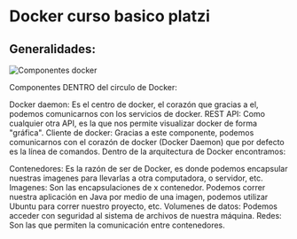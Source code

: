 # Docker curso basico platzi

## Generalidades:
![Componentes docker](https://github.com/octaviovg/docker/assets/33030546/663519a8-eef1-4737-a766-939b0de372e0)

Componentes DENTRO del circulo de Docker:

Docker daemon: Es el centro de docker, el corazón que gracias a el, podemos comunicarnos con los servicios de docker.
REST API: Como cualquier otra API, es la que nos permite visualizar docker de forma "gráfica".
Cliente de docker: Gracias a este componente, podemos comunicarnos con el corazón de docker (Docker Daemon) que por defecto es la línea de comandos.
Dentro de la arquitectura de Docker encontramos:

Contenedores: Es la razón de ser de Docker, es donde podemos encapsular nuestras imagenes para llevarlas a otra computadora, o servidor, etc.
Imagenes: Son las encapsulaciones de x contenedor. Podemos correr nuestra aplicación en Java por medio de una imagen, podemos utilizar Ubuntu para correr nuestro proyecto, etc.
Volumenes de datos: Podemos acceder con seguridad al sistema de archivos de nuestra máquina.
Redes: Son las que permiten la comunicación entre contenedores.


